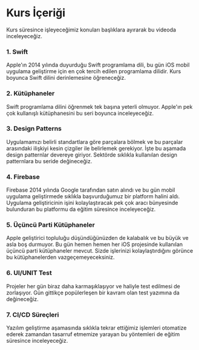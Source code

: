 # Kurs İçeriği #

Kurs süresince işleyeceğimiz konuları başlıklara ayırarak bu videoda inceleyeceğiz.

### 1. Swift
Apple'ın 2014 yılında duyurduğu Swift programlama dili, bu gün iOS mobil uygulama geliştirme için en çok tercih edilen programlama dilidir. Kurs boyunca Swift dilini derinlemesine öğreneceğiz. 

### 2. Kütüphaneler
Swift programlama dilini öğrenmek tek başına yeterli olmuyor. Apple'ın pek çok kullanışlı kütüphanesini bu seri boyunca inceleyeceğiz.

### 3. Design Patterns
Uygulamamızı belirli standartlara göre parçalara bölmek ve bu parçalar arasındaki ilişkiyi kesin çizgiler ile belirlemek gerekiyor. İşte bu aşamada design patternlar devereye giriyor. Sektörde sıklıkla kullanılan design patternlara bu seride değineceğiz.

### 4. Firebase
Firebase 2014 yılında Google tarafından satın alındı ve bu gün mobil uygulama geliştirmede sıklıkla başvurduğumuz bir platform halini aldı. Uygulama geliştiricinin işini kolaylaştıracak pek çok aracı bünyesinde bulunduran bu platformu da eğitim süresince inceleyeceğiz.

### 5. Üçüncü Parti Kütüphaneler
Apple geliştirici topluluğu düşündüğünüzden de kalabalık ve bu büyük ve asla boş durmuyor. Bu gün hemen hemen her iOS projesinde kullanılan üçüncü parti kütüphaneler mevcut. Sizde işlerinizi kolaylaştırdığını görünce bu kütüphanelerden vazgeçemeyeceksiniz.

### 6. UI/UNIT Test
Projeler her gün biraz daha karmaşıklaşıyor ve haliyle test edilmesi de zorlaşıyor. Gün gittikçe popülerleşen bir kavram olan test yazımına da değineceğiz.

### 7. CI/CD Süreçleri

Yazılım geliştirme aşamasında sıklıkla tekrar ettiğimiz işlemleri otomatize ederek zamandan tasarruf etmemize yarayan bu yöntemleri de eğitim süresince inceleyeceğiz.
